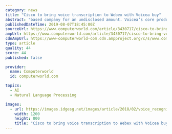 ```yaml
---
category: news
title: "Cisco to bring voice transcription to Webex with Voicea buy"
abstract: "based company for an undisclosed amount. Voicea’s core product is its Enterprise Voice Assistant (EVA), a speech recognition tool that transcribes audio, providing highlights and action points for participants to follow up on. The aim is to combine ..."
publishedDateTime: 2019-08-07T18:45:00Z
sourceUrl: https://www.computerworld.com/article/3430717/cisco-to-bring-voice-transcription-to-webex-with-voicea-buy.html
ampUrl: https://www.computerworld.com/article/3430717/cisco-to-bring-voice-transcription-to-webex-with-voicea-buy.amp.html
cdnAmpUrl: https://www-computerworld-com.cdn.ampproject.org/c/s/www.computerworld.com/article/3430717/cisco-to-bring-voice-transcription-to-webex-with-voicea-buy.amp.html
type: article
quality: 44
score: 44
published: false

provider:
  name: Computerworld
  id: computerworld.com

topics:
  - AI
  - Natural Language Processing

images:
  - url: https://images.idgesg.net/images/article/2018/02/voice_recognition_equalizer_sound_wave_thinkstock_831012536-100749515-large.3x2.jpg
    width: 1200
    height: 800
    title: "Cisco to bring voice transcription to Webex with Voicea buy"
---
```

